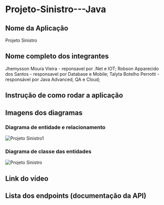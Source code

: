 # Projeto-Sinistro---Java

## Nome da Aplicação

Projeto Sinistro

## Nome completo dos integrantes

Jhemysson Moura Vieira - reponsavel por .Net e IOT;
Robson Apparecido dos Santos - responsavel por  Database e Mobile; 
Talyta Botelho Perrotti - responsável por Java Advanced, QA e Cloud;

## Instrução de como rodar a aplicação

## Imagens dos diagramas 

### Diagrama de entidade e relacionamento
![Projeto Sinistro1](https://github.com/user-attachments/assets/ef56f85d-4409-41c9-840e-0a64c259a7dd)

### Diagrama de classe das entidades
![Projeto Sinistro](https://github.com/user-attachments/assets/efe5b673-b72f-456c-b4e3-58128adcc0cb)


## Link do vídeo


## Lista dos endpoints (documentação da API)

